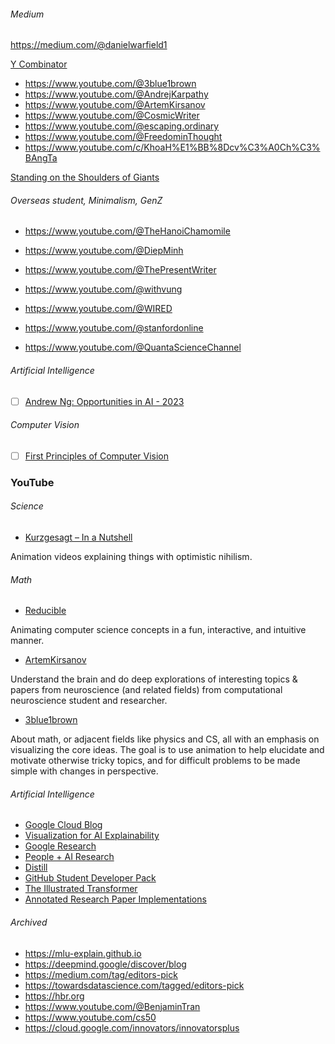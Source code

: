 ###### Medium

https://medium.com/@danielwarfield1

[Y Combinator](https://www.ycombinator.com)

- https://www.youtube.com/@3blue1brown
- https://www.youtube.com/@AndrejKarpathy
- https://www.youtube.com/@ArtemKirsanov
- https://www.youtube.com/@CosmicWriter
- https://www.youtube.com/@escaping.ordinary
- https://www.youtube.com/@FreedominThought
- https://www.youtube.com/c/KhoaH%E1%BB%8Dcv%C3%A0Ch%C3%BAngTa

[Standing on the Shoulders of Giants](Life.md#Standing%20on%20the%20Shoulders%20of%20Giants)


###### Overseas student, Minimalism, GenZ

- https://www.youtube.com/@TheHanoiChamomile
- https://www.youtube.com/@DiepMinh
- https://www.youtube.com/@ThePresentWriter
- https://www.youtube.com/@withvung

- https://www.youtube.com/@WIRED
- https://www.youtube.com/@stanfordonline
- https://www.youtube.com/@QuantaScienceChannel

###### Artificial Intelligence

- [ ] [Andrew Ng: Opportunities in AI - 2023](https://www.youtube.com/watch?v=5p248yoa3oE)

###### Computer Vision

- [ ] [First Principles of Computer Vision](https://www.youtube.com/@firstprinciplesofcomputerv3258)


### YouTube
###### Science

- [Kurzgesagt – In a Nutshell](https://www.youtube.com/@Kurzgesagt)

Animation videos explaining things with optimistic nihilism.

###### Math

- [Reducible](https://www.youtube.com/@Reducible)

Animating computer science concepts in a fun, interactive, and intuitive manner.

- [ArtemKirsanov](https://www.youtube.com/@ArtemKirsanov)

Understand the brain and do deep explorations of interesting topics & papers from neuroscience (and related fields) from computational neuroscience student and researcher. 

- [3blue1brown](https://www.youtube.com/@3blue1brown)

About math, or adjacent fields like physics and CS, all with an emphasis on visualizing the core ideas. The goal is to use animation to help elucidate and motivate otherwise tricky topics, and for difficult problems to be made simple with changes in perspective.

###### Artificial Intelligence

- [Google Cloud Blog](https://cloud.google.com/blog)
- [Visualization for AI Explainability](https://visxai.io)
- [Google Research](https://research.google)
- [People + AI Research](https://pair.withgoogle.com)
- [Distill](https://distill.pub)
- [GitHub Student Developer Pack](https://education.github.com/pack/offers)
- [The Illustrated Transformer](https://jalammar.github.io/illustrated-transformer)
- [Annotated Research Paper Implementations](https://nn.labml.ai)

###### Archived

- https://mlu-explain.github.io
- https://deepmind.google/discover/blog
- https://medium.com/tag/editors-pick
- https://towardsdatascience.com/tagged/editors-pick
- https://hbr.org
- https://www.youtube.com/@BenjaminTran
- https://www.youtube.com/cs50
- https://cloud.google.com/innovators/innovatorsplus